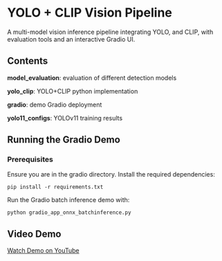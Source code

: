 # YOLO + CLIP Vision Pipeline
A multi-model vision inference pipeline integrating YOLO, and CLIP, with evaluation tools and an interactive Gradio UI.

## Contents
**model_evaluation**: evaluation of different detection models

**yolo_clip**: YOLO+CLIP python implementation

**gradio**: demo Gradio deployment

**yolo11_configs**: YOLOv11 training results

## Running the Gradio Demo
### Prerequisites
Ensure you are in the gradio directory. Install the required dependencies:

```pip install -r requirements.txt```

Run the Gradio batch inference demo with:

```python gradio_app_onnx_batchinference.py```

## Video Demo
[Watch Demo on YouTube](https://www.youtube.com/watch?v=z7P4RkwmXOI)